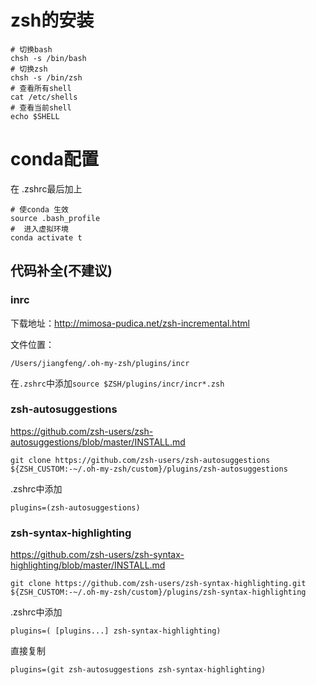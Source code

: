 

# zsh的安装

```shell
# 切换bash
chsh -s /bin/bash
# 切换zsh
chsh -s /bin/zsh
# 查看所有shell
cat /etc/shells
# 查看当前shell
echo $SHELL
```

# conda配置

在 .zshrc最后加上 

```shell
# 使conda 生效
source .bash_profile 
#  进入虚拟环境
conda activate t
```



## 代码补全(不建议)

### inrc

下载地址：http://mimosa-pudica.net/zsh-incremental.html

文件位置：

```shell
/Users/jiangfeng/.oh-my-zsh/plugins/incr
```

在`.zshrc`中添加`source $ZSH/plugins/incr/incr*.zsh`



### zsh-autosuggestions

https://github.com/zsh-users/zsh-autosuggestions/blob/master/INSTALL.md

```shell
git clone https://github.com/zsh-users/zsh-autosuggestions ${ZSH_CUSTOM:-~/.oh-my-zsh/custom}/plugins/zsh-autosuggestions
```

.zshrc中添加

```
plugins=(zsh-autosuggestions)
```

### zsh-syntax-highlighting

https://github.com/zsh-users/zsh-syntax-highlighting/blob/master/INSTALL.md

```shell
git clone https://github.com/zsh-users/zsh-syntax-highlighting.git ${ZSH_CUSTOM:-~/.oh-my-zsh/custom}/plugins/zsh-syntax-highlighting
```

.zshrc中添加

```
plugins=( [plugins...] zsh-syntax-highlighting)
```

直接复制

```
plugins=(git zsh-autosuggestions zsh-syntax-highlighting)
```


